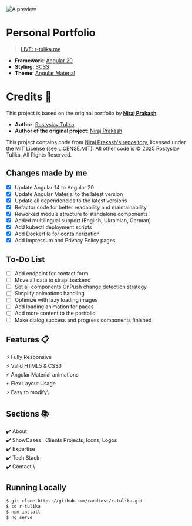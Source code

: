 ![A preview](https://github.com/nirajprakash/nirajprakash.github.io/blob/main/images/banner.png)

# Personal Portfolio 
> [LIVE: r-tulika.me](https://r-tulika.me/)

- **Framework**: [Angular 20](https://angular.io/)
- **Styling**: [SCSS](https://sass-lang.com/)
- **Theme**: [Angular Material](https://material.angular.io/)

# Credits 📄

This project is based on the original portfolio by [**Niraj Prakash**](https://github.com/nirajprakash).

- **Author**: [Rostyslav Tulika](https://github.com/randtost).
- **Author of the original project**: [Niraj Prakash](https://github.com/nirajprakash).

This project contains code from [Niraj Prakash's repository](https://github.com/nirajprakash/nirajprakash.github.io), licensed under the MIT License (see LICENSE.MIT).
All other code is © 2025 Rostyslav Tulika, All Rights Reserved.

## Changes made by me
- [x] Update Angular 14 to Angular 20
- [x] Update Angular Material to the latest version
- [x] Update all dependencies to the latest versions
- [x] Refactor code for better readability and maintainability
- [x] Reworked module structure to standalone components
- [x] Added multilingual support (English, Ukrainian, German)
- [x] Add kubectl deployment scripts
- [x] Add Dockerfile for containerization
- [x] Add Impressum and Privacy Policy pages

## To-Do List
- [ ] Add endpoint for contact form
- [ ] Move all data to strapi backend
- [ ] Set all components OnPush change detection strategy
- [ ] Simplify animations handling
- [ ] Optimize with lazy loading images
- [ ] Add loading animation for pages
- [ ] Add more content to the portfolio
- [ ] Make dialog success and progress components finished

## Features 📋
⚡️ Fully Responsive\
⚡️ Valid HTML5 & CSS3\
⚡️ Angular Material animations\
⚡️ Flex Layout Usage\
⚡️ Easy to modify\

## Sections 📚
✔️ About\
✔️ ShowCases : Clients Projects, Icons, Logos \
✔️ Expertise \
✔️ Tech Stack \
✔️ Contact \

## Running Locally

```bash
$ git clone https://github.com/randtost/r.tulika.git
$ cd r-tulika
$ npm install
$ ng serve
```
